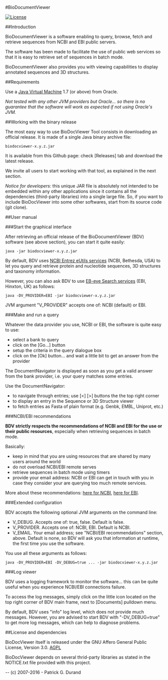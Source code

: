 #BioDocumentViewer

[![License](https://img.shields.io/badge/license-Affero%20GPL%203.0-blue.svg)](https://www.gnu.org/licenses/agpl-3.0.txt)

##Introduction

BioDocumentViewer is a software enabling to query, browse, fetch and retrieve sequences from NCBI and EBI public servers.

The software has been made to facilitate the use of public web services so that it is easy to retrieve set of sequences in batch mode. 

BioDocumentViewer also provides you with viewing capabilities to display annotated sequences and 3D structures.

##Requirements

Use a [Java Virtual Machine](http://www.oracle.com/technetwork/java/javase/downloads/index.html) 1.7 (or above) from Oracle. 

*Not tested with any other JVM providers but Oracle... so there is no guarantee that the software will work as expected if not using Oracle's JVM.*

##Working with the binary release

The most easy way to use BioDocViewer Tool consists in downloading an official release. It is made of a single Java binary archive file:

    biodocviewer-x.y.z.jar

It is available from this Github page: check [Releases] tab and download the latest release.

We invite all users to start working with that tool, as explained in the next section. 

*Notice for developers:* this unique JAR file is absolutely not intended to be embedded within any other applications since it contains all the dependencies (third-party libraries) into a single large file. So, if you want to include BioDocViewer into some other softwares, start from its source code (git clone).

##User manual

###Start the graphical interface

After retrieving an official release of the BioDocumentViewer (BDV) software (see above section), you can start it quite easily:

    java -jar biodocviewer-x.y.z.jar

By default, BDV uses [NCBI Entrez eUtils services](https://www.ncbi.nlm.nih.gov/books/NBK25499/) (NCBI, Bethesda, USA) to let you query and retrieve protein and nucleotide sequences, 3D structures and taxonomy information. 

However, you can also ask BDV to use [EB-eye Search services](https://www.ebi.ac.uk/ebisearch/) (EBI, Hinxton, UK) as follows:

    java -DV_PROVIDER=EBI -jar biodocviewer-x.y.z.jar

JVM argument "V_PROVIDER" accepts one of: NCBI (default) or EBI.

###Make and run a query

Whatever the data provider you use, NCBI or EBI, the software is quite easy to use:

* select a bank to query
* click on the [Go...] button
* setup the criteria in the query dialogue box
* click on the [Ok] button... and wait a little bit to get an answer from the provider

The DocumentNavigator is displayed as soon as you get a valid answer from the bank provider, i.e. your query matches some entries.

Use the DocumentNavigator:

* to navigate through entries; use [<] [>] buttons the the top right corner
* to display an entry in the Sequence or 3D Structure viewer
* to fetch entries as Fasta of plain format (e.g. Genbk, EMBL, Uniprot, etc.)

###NCBI/EBI recommendations

**BDV strictly respects the recommendations of NCBI and EBI for the use or their public resources**, especially when retrieving sequences in batch mode.

Basically:

* keep in mind that you are using resources that are shared by many users around the world 
* do not overload NCBI/EBI remote serves
* retrieve sequences in batch mode using timers
* provide your email address: NCBI or EBI can get in touch with you in case they consider your are querying too much remote services. 

More about these recommendations: [here for NCBI](https://www.ncbi.nlm.nih.gov/home/about/policies.shtml#scripting), [here for EBI](http://www.ebi.ac.uk/Tools/webservices/help/faq).

###Extended configuration

BDV accepts the following optional JVM arguments on the command line:

* V_DEBUG. Accepts one of: true, false. Default is false.
* V_PROVIDER. Accepts one of: NCBI, EBI. Default is NCBI.
* V_EMAIL. Your email address; see "NCBI/EBI recommendations" section, above. Default is none, so BDV will ask you that information at runtime, the first time you use the software.

You use all these arguments as follows:

    java -DV_PROVIDER=EBI -DV_DEBUG=true ... -jar biodocviewer-x.y.z.jar

###Log viewer

BDV uses a logging framework to monitor the software... this can be quite useful when you experience NCBI/EBI connections failure. 

To access the log messages, simply click on the little icon located on the top right corner of BDV main frame, next to [Documents] pulldown menu.

By default, BDV uses "info" log level, which does not provide much messages. However, you are advised to start BDV with "-DV_DEBUG=true" to get more log messages, which can help to diagnose problems.

##License and dependencies

BioDocViewer itself is released under the GNU Affero General Public License, Version 3.0. [AGPL](https://www.gnu.org/licenses/agpl-3.0.txt)

BioDocViewer depends on several thrid-party libraries as stated in the NOTICE.txt file provided with this project.

--
(c) 2007-2016 - Patrick G. Durand
